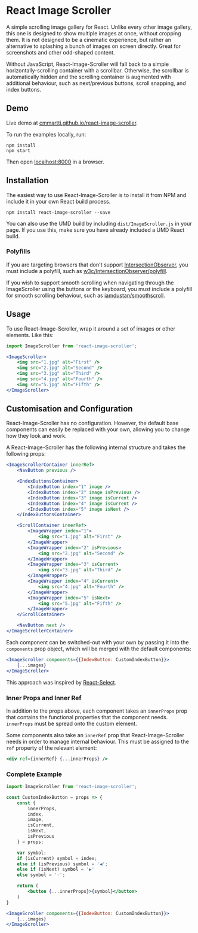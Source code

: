 # React Image Scroller

A simple scrolling image gallery for React. Unlike every other image gallery, this one is designed to show multiple images at once, without cropping them. It is not designed to be a cinematic experience, but rather an alternative to splashing a bunch of images on screen directly. Great for screenshots and other odd-shaped content.

Without JavaScript, React-Image-Scroller will fall back to a simple horizontally-scrolling container with a scrollbar. Otherwise, the scrollbar is automatically hidden and the scrolling container is augmented with additional behaviour, such as next/previous buttons, scroll snapping, and index buttons.

## Demo

Live demo at [cmmartti.github.io/react-image-scroller](https://cmmartti.github.io/react-image-scroller/).

To run the examples locally, run:

```
npm install
npm start
```

Then open [localhost:8000](localhost:8000) in a browser.

## Installation

The easiest way to use React-Image-Scroller is to install it from NPM and include it in your own React build process.

```
npm install react-image-scroller --save
```

You can also use the UMD build by including `dist/ImageScroller.js` in your page. If you use this, make sure you have already included a UMD React build.

### Polyfills

If you are targeting browsers that don't support [IntersectionObserver](https://developer.mozilla.org/en-US/docs/Web/API/IntersectionObserver), you must include a polyfill, such as [w3c/IntersectionObserver/polyfill](https://github.com/w3c/IntersectionObserver/tree/master/polyfill).

If you wish to support smooth scrolling when navigating through the ImageScroller using the buttons or the keyboard, you must include a polyfill for smooth scrolling behaviour, such as [iamdustan/smoothscroll](https://github.com/iamdustan/smoothscroll).

## Usage

To use React-Image-Scroller, wrap it around a set of images or other elements. Like this:

```jsx
import ImageScroller from 'react-image-scroller';

<ImageScroller>
    <img src="1.jpg" alt="First" />
    <img src="2.jpg" alt="Second" />
    <img src="3.jpg" alt="Third" />
    <img src="4.jpg" alt="Fourth" />
    <img src="5.jpg" alt="Fifth" />
</ImageScroller>
```

## Customisation and Configuration

React-Image-Scroller has no configuration. However, the default base components can easily be replaced with your own, allowing you to change how they look and work.

A React-Image-Scroller has the following internal structure and takes the following props:

```jsx
<ImageScrollerContainer innerRef>
    <NavButton previous />

    <IndexButtonsContainer>
        <IndexButton index="1" image />
        <IndexButton index="2" image isPrevious />
        <IndexButton index="3" image isCurrent />
        <IndexButton index="4" image isCurrent />
        <IndexButton index="5" image isNext />
    </IndexButtonsContainer>

    <ScrollContainer innerRef>
        <ImageWrapper index="1">
            <img src="1.jpg" alt="First" />
        </ImageWrapper>
        <ImageWrapper index="2" isPrevious>
            <img src="2.jpg" alt="Second" />
        </ImageWrapper>
        <ImageWrapper index="3" isCurrent>
            <img src="3.jpg" alt="Third" />
        </ImageWrapper>
        <ImageWrapper index="4" isCurrent>
            <img src="4.jpg" alt="Fourth" />
        </ImageWrapper>
        <ImageWrapper index="5" isNext>
            <img src="5.jpg" alt="Fifth" />
        </ImageWrapper>
    </ScrollContainer>

    <NavButton next />
</ImageScrollerContainer>
```

Each component can be switched-out with your own by passing it into the `components` prop object, which will be merged with the default components:

```jsx
<ImageScroller components={{IndexButton: CustomIndexButton}}>
    {...images}
</ImageScroller>
```

This approach was inspired by [React-Select](https://react-select.com/components).

### Inner Props and Inner Ref

In addition to the props above, each component takes an `innerProps` prop that contains the functional properties that the component needs. `innerProps` must be spread onto the custom element.

Some components also take an `innerRef` prop that React-Image-Scroller needs in order to manage internal behaviour. This must be assigned to the `ref` property of the relevant element:

```jsx
<div ref={innerRef} {...innerProps} />
```

### Complete Example

```jsx
import ImageScroller from 'react-image-scroller';

const CustomIndexButton = props => {
    const {
        innerProps,
        index,
        image,
        isCurrent,
        isNext,
        isPrevious
    } = props;

    var symbol;
    if (isCurrent) symbol = index;
    else if (isPrevious) symbol = '◀';
    else if (isNext) symbol = '▶'
    else symbol = '◦';

    return (
        <button {...innerProps}>{symbol}</button>
    )
}

<ImageScroller components={{IndexButton: CustomIndexButton}}>
    {...images}
</ImageScroller>
```
